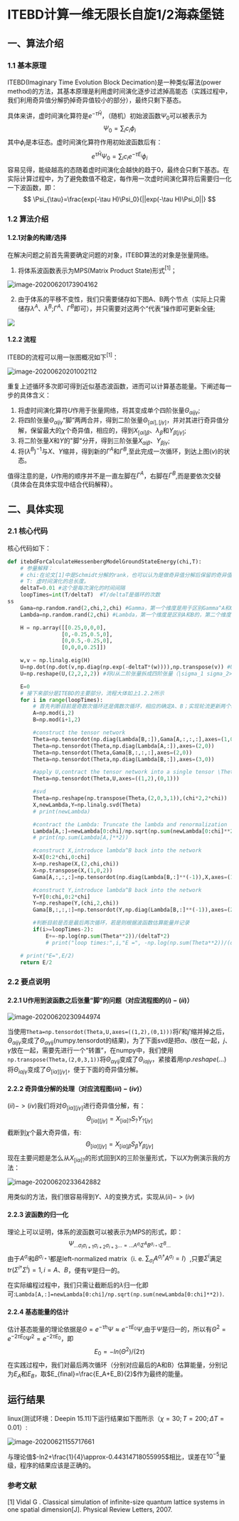 # ITEBD计算一维无限长自旋1/2海森堡链

## 一、算法介绍

### 1.1 基本原理

ITEBD(Imaginary Time Evolution Block Decimation)是一种类似幂法(power method)的方法，其基本原理是利用虚时间演化逐步过滤掉高能态（实践过程中，我们利用奇异值分解扔掉奇异值较小的部分），最终只剩下基态。

具体来讲，虚时间演化算符是$e^{-\tau\hat{H}}$，（随机）初始波函数$\Psi_0$可以被表示为
$$
\Psi_0=\sum_i c_i\phi_i
$$
其中${\phi_i}$是本征态。虚时间演化算符作用初始波函数后有：
$$
e^{\tau\hat{H}}\Psi_0=\sum_i c_ie^{-\tau E_i}\phi_i
$$
容易见得，能级越高的态随着虚时间演化会越快的趋于0，最终会只剩下基态。在实际计算过程中，为了避免数值不稳定，每作用一次虚时间演化算符后需要归一化一下波函数，即：
$$
\Psi_{\tau}=\frac{exp(-\tau H)\Psi_0}{||exp(-\tau H)\Psi_0||}
$$

### 1.2 算法介绍

#### 1.2.1对象的构建/选择

在解决问题之前首先需要确定问题的对象，ITEBD算法的对象是张量网络。

1. 将体系波函数表示为MPS(Matrix Product State)形式$^{[1]}$；

![image-20200620173904162](itebd.assets/image-20200620173904162.png)

2. 由于体系的平移不变性，我们只需要储存如下图A、B两个节点（实际上只需储存$\lambda^A$、$\lambda^B$;$\Gamma^A$、$\Gamma^B$即可），并只需要对这两个“代表“操作即可更新全链;

![](itebd.assets/image-01.png)

#### 1.2.2 流程

ITEBD的流程可以用一张图概况如下$^{[1]}$：

![image-20200620201002112](itebd.assets/image-20200620201002112.png)

重复上述循环多次即可得到近似基态波函数，进而可以计算基态能量。下阐述每一步的具体含义：

1. 将虚时间演化算符$U$作用于张量网络，将其变成单个四阶张量$\Theta_{\alpha ij \gamma}$;
2. 将四阶张量$\Theta_{\alpha ij \gamma}$“脚”两两合并，得到二阶张量$\Theta_{[\alpha i],[j \gamma]}$，并对其进行奇异值分解，保留最大的$\chi$个奇异值，相应的，得到$X_{[\alpha i]\beta}$、$\lambda_{\beta}$和$Y_{\beta[j\gamma]}$;
3. 将二阶张量$X$和$Y$的"脚"分开，得到三阶张量$X_{\alpha i \beta}$、$Y_{\beta j \gamma}$;
4. 将$(\lambda^B)^{-1}$与$X$、$Y$缩并，得到新的$\Gamma^A$和$\Gamma^B$,至此完成一次循环，到达上图$(v)$的状态。

值得注意的是，$U$作用的顺序并不是一直左脚在$\Gamma^A$，右脚在$\Gamma^B$,而是要依次交替（具体会在具体实现中结合代码解释）。

## 二、具体实现

### 2.1 核心代码

核心代码如下：

```python
def itebdForCalculateHessenbergModelGroundStateEnergy(chi,T):
    # 参量解释：
    # chi:在论文[1]中是Schmidt分解的rank，也可以认为是做奇异值分解后保留的奇异值的个数。
    # T: 虚时间演化的总长度。
    deltaT=0.01 #这个是每次演化的时间间隔
    loopTimes=int(T/deltaT)  #T/deltaT是循环的次数
ss
    Gama=np.random.rand(2,chi,2,chi) #Gamma，第一个维度是用于区别Gamma^A和Gamma^B的，剩余三个维度如图所示，是它的三个脚
    Lambda=np.random.rand(2,chi) #Lambda，第一个维度是区别A和B的，第二个维度储存的是对角元(Gamma是对角的)

    H = np.array([[0.25,0,0,0],
                 [0,-0.25,0.5,0],
                 [0,0.5,-0.25,0],
                 [0,0,0,0.25]])

    w,v = np.linalg.eig(H)
    U=np.dot(np.dot(v,np.diag(np.exp(-deltaT*(w)))),np.transpose(v)) #U=e^{tH}=vwv^\dagger
    U=np.reshape(U,(2,2,2,2)) #将U从二阶张量拆成四阶张量（|sigma_1 sigma_2> ->|sigma_1>|sigma_2>）

    E=0
    # 接下来部分是ITEBD的主要部分，流程大体如上1.2.2所示
    for i in range(loopTimes):
        # 首先判断目前是奇数次循环还是偶数次循环，相应的确定A、B；实现轮流更新两个基本的平移单元
        A=np.mod(i,2)
        B=np.mod(i+1,2)

        #construct the tensor network
        Theta=np.tensordot(np.diag(Lambda[B,:]),Gama[A,:,:,:],axes=(1,0))
        Theta=np.tensordot(Theta,np.diag(Lambda[A,:]),axes=(2,0))
        Theta=np.tensordot(Theta,Gama[B,:,:,:],axes=(2,0))
        Theta=np.tensordot(Theta,np.diag(Lambda[B,:]),axes=(3,0))

        #apply U,contract the tensor network into a single tensor \Theta_{\alpha i j \gamma}
        Theta=np.tensordot(Theta,U,axes=((1,2),(0,1)))

        #svd
        Theta=np.reshape(np.transpose(Theta,(2,0,3,1)),(chi*2,2*chi))
        X,newLambda,Y=np.linalg.svd(Theta)
        # print(newLambda)

        #contract the Lambda: Truncate the lambda and renormalization
        Lambda[A,:]=newLambda[0:chi]/np.sqrt(np.sum(newLambda[0:chi]**2))
        # print(np.sum(Lambda[A,]**2))

        #construct X,introduce lambda^B back into the network
        X=X[0:2*chi,0:chi]
        X=np.reshape(X,(2,chi,chi))
        X=np.transpose(X,(1,0,2))
        Gama[A,:,:,:]=np.tensordot(np.diag(Lambda[B,:]**(-1)),X,axes=(1,0))

        #construct Y,introduce lambda^B back into the network
        Y=Y[0:chi,0:2*chi]
        Y=np.reshape(Y,(chi,2,chi))
        Gama[B,:,:,:]=np.tensordot(Y,np.diag(Lambda[B,:]**(-1)),axes=(2,0))

        #判断目前是否是最后两次循环，若是则根据波函数估算能量并记录
        if(i>=loopTimes-2):
            E+=-np.log(np.sum(Theta**2))/(deltaT*2)
            # print("loop times:",i,"E =", -np.log(np.sum(Theta**2))/(deltaT*2))

    # print("E=",E/2)
    return E/2
```

### 2.2 要点说明

#### 2.2.1 U作用到波函数之后张量“脚”的问题（对应流程图的$(i)-(ii)$）

![image-20200620230944974](itebd.assets/image-20200620230944974.png)

当使用`Theta=np.tensordot(Theta,U,axes=((1,2),(0,1)))`将$i'$和$j'$缩并掉之后，$\Theta_{\alpha i j \gamma}$变成了$\Theta_{\alpha \gamma i j}$(numpy.tensordot的结果)，为了下面svd是把$\alpha$、$i$放在一起，$j$、$\gamma$放在一起，需要先进行一个“转置”，在numpy中，我们使用`np.transpose(Theta,(2,0,3,1))`将$\Theta_{\alpha \gamma i j}$变成了$\Theta_{i \alpha j \gamma}$，紧接着用$np.reshape(...)$将$\Theta_{i \alpha j \gamma}$变成了$\Theta_{[i\alpha][j\gamma]}$，便于下面的奇异值分解。

#### 2.2.2 奇异值分解的处理（对应流程图$(iii)-(iv)$）

$(ii)->(iv)$我们将对$\Theta_{[i\alpha][j\gamma]}$进行奇异值分解，有：
$$
\Theta_{[i\alpha][j\gamma]}=X_{[i\alpha]?}S_?Y_{?[j\gamma]}
$$
截断到$\chi$个最大奇异值，有:
$$
\Theta_{[i\alpha][j\gamma]}=X_{[i\alpha]\beta}S_\beta Y_{\beta[j\gamma]}
$$
现在主要问题是怎么从$X_{[i\alpha]?}$的形式回到X的三阶张量形式，下以$X$为例演示我的方法：

![image-20200620233642882](itebd.assets/image-20200620233642882.png)

用类似的方法，我们很容易得到$Y$、$\lambda$的变换方式，实现从$(ii)->(iv)$

#### 2.2.3 波函数的归一化

理论上可以证明，体系的波函数可以被表示为MPS的形式，即：
$$
\Psi_{...\sigma_i \sigma_{i+1}\sigma_{i+2}\sigma_{i+3}...=...A^{\sigma_i}\Sigma^AB^{\sigma_{i+1}}\Sigma^B...}
$$
由于$A^{\sigma_{i}}$和$B^{\sigma_{i+1}}$都是left-normalized matrix（i. e. $\sum_{\sigma_l} A^{\sigma_l \dagger}A^{\sigma_l}=I$）,只要$\Sigma^i$满足$tr(\Sigma^{i\dagger}\Sigma^i)=1,i=A、B$，便有$\Psi$是归一的。

在实际编程过程中，我们只需让截断后的$\lambda$归一化即可:`Lambda[A,:]=newLambda[0:chi]/np.sqrt(np.sum(newLambda[0:chi]**2))`.

#### 2.2.4 基态能量的估计

估计基态能量的理论依据是$\Theta=e^{-\tau h}\Psi\approx e^{-\tau E_0}\Psi$,由于$\Psi$是归一的，所以有$\Theta^2=e^{-2\tau E_0}\Psi^2=e^{-2\tau E_0}$，即
$$
E_0=-ln(\Theta^2)/(2\tau)
$$
在实践过程中，我们对最后两次循环（分别对应最后的A和B）估算能量，分别记为$E_A$和$E_B$，取$E_{final}=\frac{E_A+E_B}{2}$作为最终的能量。

## 运行结果

linux(测试环境：Deepin 15.11)下运行结果如下图所示（$\chi=30;T=200;\Delta T=0.01$）:

![image-20200621155717661](itebd.assets/image-20200621155717661.png)

与理论值$-ln2+\frac{1}{4}\approx-0.44314718055995$相比，误差在$10^{-5}$量级，程序的结果应该是正确的。

### 参考文献

[1] Vidal G . Classical simulation of infinite-size quantum lattice systems in one spatial dimension[J]. Physical Review Letters, 2007.

